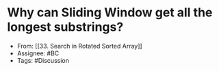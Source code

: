 # Why can Sliding Window get all the longest substrings?

- From: [[33. Search in Rotated Sorted Array]]
- Assignee: #BC 
- Tags: #Discussion 